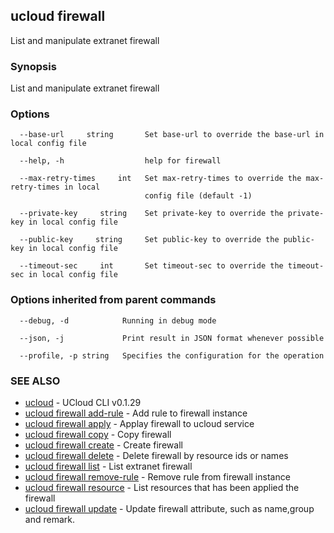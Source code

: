 ## ucloud firewall

List and manipulate extranet firewall

### Synopsis

List and manipulate extranet firewall

### Options

```
  --base-url     string       Set base-url to override the base-url in local config file 

  --help, -h                  help for firewall 

  --max-retry-times     int   Set max-retry-times to override the max-retry-times in local
                              config file (default -1) 

  --private-key     string    Set private-key to override the private-key in local config file 

  --public-key     string     Set public-key to override the public-key in local config file 

  --timeout-sec     int       Set timeout-sec to override the timeout-sec in local config file 

```

### Options inherited from parent commands

```
  --debug, -d            Running in debug mode 

  --json, -j             Print result in JSON format whenever possible 

  --profile, -p string   Specifies the configuration for the operation 

```

### SEE ALSO

* [ucloud](cli/cmd/ucloud)	 - UCloud CLI v0.1.29
* [ucloud firewall add-rule](cli/cmd/ucloud/firewall/add-rule)	 - Add rule to firewall instance
* [ucloud firewall apply](cli/cmd/ucloud/firewall/apply)	 - Applay firewall to ucloud service
* [ucloud firewall copy](cli/cmd/ucloud/firewall/copy)	 - Copy firewall
* [ucloud firewall create](cli/cmd/ucloud/firewall/create)	 - Create firewall
* [ucloud firewall delete](cli/cmd/ucloud/firewall/delete)	 - Delete firewall by resource ids or names
* [ucloud firewall list](cli/cmd/ucloud/firewall/list)	 - List extranet firewall
* [ucloud firewall remove-rule](cli/cmd/ucloud/firewall/remove-rule)	 - Remove rule from firewall instance
* [ucloud firewall resource](cli/cmd/ucloud/firewall/resource)	 - List resources that has been applied the firewall
* [ucloud firewall update](cli/cmd/ucloud/firewall/update)	 - Update firewall attribute, such as name,group and remark.

